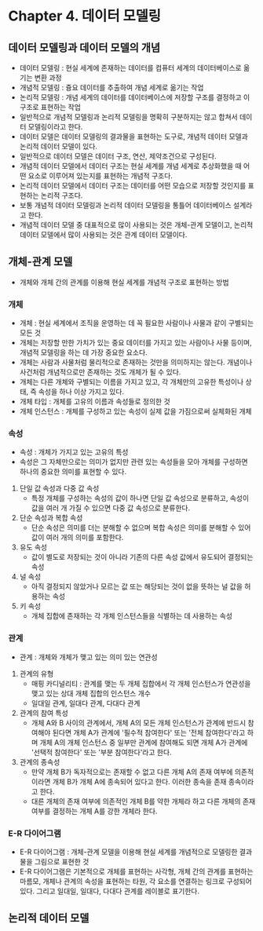 # Chapter 4. 데이터 모델링

## 데이터 모델링과 데이터 모델의 개념
- 데이터 모델링 : 현실 세계에 존재하는 데이터를 컴퓨터 세계의 데이터베이스로 옮기는 변환 과정
- 개념적 모델링 : 즁요 데이터를 추출하여 개념 세계로 옮기는 작업
- 논리적 모델링 : 개념 세계의 데이터를 데이터베이스에 저장할 구조를 결정하고 이 구조로 표현하는 작업
- 일반적으로 개념적 모델링과 논리적 모델링을 명확히 구분하지는 않고 합쳐서 데이터 모델링이라고 한다.
- 데이터 모델은 데이터 모델링의 결과물을 표현하는 도구로, 개념적 데이터 모델과 논리적 데이터 모델이 있다.
- 일반적으로 데이터 모델은 데이터 구조, 연산, 제약조건으로 구성된다.
- 개념적 데이터 모델에서 데이터 구조는 현실 세계를 개념 세계로 추상화했을 때 어떤 요소로 이루어져 있는지를 표현하는 개념적 구조다.
- 논리적 데이터 모델에서 데이터 구조는 데이터를 어떤 모습으로 저장할 것인지를 표현하는 논리적 구조다.
- 보통 개념적 데이터 모델링과 논리적 데이터 모델링을 통틀어 데이터베이스 설계라고 한다.
- 개념적 데이터 모델 중 대표적으로 많이 사용되는 것은 개체-관계 모델이고, 논리적 데이터 모델에서 많이 사용되는 것은 관계 데이터 모델이다.

## 개체-관계 모델
- 개체와 개체 간의 관계를 이용해 현실 세계를 개념적 구조로 표현하는 방법

### 개체 
- 개체 : 현실 세계에서 조직을 운영하는 데 꼭 필요한 사람이나 사물과 같이 구별되는 모든 것
- 개체는 저장할 만한 가치가 있는 중요 데이터를 가지고 있는 사람이나 사물 등이며, 개념적 모델링을 하는 데 가장 중요한 요소다. 
- 개체는 사람과 사물처럼 물리적으로 존재하는 것만을 의미하지는 않는다. 개념이나 사건처럼 개념적으로만 존재하는 것도 개체가 될 수 있다.
- 개체는 다른 개체와 구별되는 이름을 가지고 있고, 각 개체만의 고유한 특성이나 상태, 즉 속성을 하나 이상 가지고 있다.
- 개체 타입 : 개체를 고유의 이름과 속성들로 정의한 것
- 개체 인스턴스 : 개체를 구성하고 있는 속성이 실제 값을 가짐으로써 실체화된 개체

### 속성
- 속성 : 개체가 가지고 있는 고유의 특성
- 속성은 그 자체만으로는 의미가 없지만 관련 있는 속성들을 모아 개체를 구성하면 하나의 중요한 의미를 표현할 수 있다.
1. 단일 값 속성과 다중 값 속성
    - 특정 개체를 구성하는 속성의 값이 하나면 단일 값 속성으로 분류하고, 속성이 값을 여러 개 가질 수 있으면 다중 값 속성으로 분류한다.
2. 단순 속성과 복합 속성
    - 단순 속성은 의미를 더는 분해할 수 없으며 복합 속성은 의미를 분해할 수 있어 값이 여러 개의 의미를 포함한다.
3. 유도 속성
    - 값이 별도로 저장되는 것이 아니라 기존의 다른 속성 값에서 유도되어 결정되는 속성
4. 널 속성
    - 아직 결정되지 않았거나 모르는 값 또는 해당되는 것이 없을 뜻하는 널 값을 허용하는 속성
5. 키 속성
    - 개체 집합에 존재하는 각 개체 인스턴스들을 식별하는 데 사용하는 속성

### 관계
- 관계 : 개체와 개체가 맺고 있는 의미 있는 연관성
1. 관계의 유형
    - 매핑 카디널리티 : 관계를 맺는 두 개체 집합에서 각 개체 인스턴스가 연관성을 맺고 있는 상대 개체 집합의 인스턴스 개수
    - 일대일 관계, 일대다 관계, 다대다 관계
2. 관계의 참여 특성
    - 개체 A와 B 사이의 관계에서, 개체 A의 모든 개체 인스턴스가 관계에 반드시 참여해야 된다면 개체 A가 관계에 '필수적 참여한다' 또는 '전체 참여한다'라고 하며 개체 A의 개체 인스턴스 중 일부만 관계에 참여해도 되면 개체 A가 관계에 '선택적 참여한다' 또는 '부분 참여한다'라고 한다.
3. 관계의 종속성
    - 만약 개체 B가 독자적으로는 존재할 수 없고 다른 개체 A의 존재 여부에 의존적이라면 개체 B가 개체 A에 종속되어 있다고 한다. 이러한 종속을 존재 종속이라고 한다.
    - 대른 개체의 존재 여부에 의존적인 개체 B를 약한 개체라 하고 다른 개체의 존재 여부를 결정하는 개체 A를 강한 개체라 한다.

### E-R 다이어그램
- E-R 다이어그램 : 개체-관계 모델을 이용해 현실 세계를 개념적으로 모델링한 결과물을 그림으로 표현한 것
- E-R 다이어그램은 기본적으로 개체를 표현하는 사각형, 개체 간의 관계를 표현하는 마름모, 개체나 관계의 속성을 표현하는 타원, 각 요소를 연결하는 링크로 구성되어 있다. 그리고 일대일, 일대다, 다대다 관계를 레이블로 표기한다.

## 논리적 데이터 모델